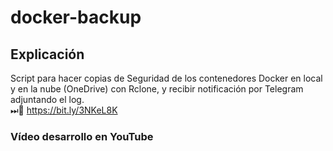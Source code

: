 # docker-backup<br>
## Explicación<br>
Script para hacer copias de Seguridad de los contenedores Docker en local y en la nube (OneDrive) con Rclone, y recibir notificación por Telegram adjuntando el log.<br>
⏭📼 https://bit.ly/3NKeL8K

### Vídeo desarrollo en YouTube<br>
